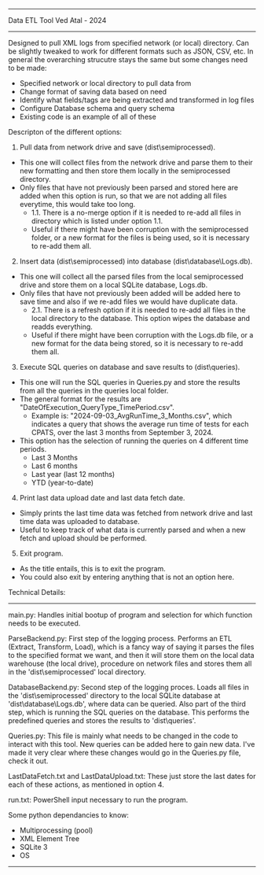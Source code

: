 *************************************************************
Data ETL Tool
Ved Atal - 2024
*************************************************************

Designed to pull XML logs from specified network (or local) directory.
Can be slightly tweaked to work for different formats such as JSON, CSV, etc.
In general the overarching strucutre stays the same but some changes need to be made:
 * Specified network or local directory to pull data from
 * Change format of saving data based on need
 * Identify what fields/tags are being extracted and transformed in log files
 * Configure Database schema and query schema
 * Existing code is an example of all of these

Descripton of the different options:
1. Pull data from network drive and save (dist\semiprocessed).
 * This one will collect files from the network drive and parse them to their new formatting and then store them locally in the semiprocessed directory.
 * Only files that have not previously been parsed and stored here are added when this option is run, so that we are not adding all files everytime, this would take too long.
    * 1.1. There is a no-merge option if it is needed to re-add all files in directory which is listed under option 1.1.
    * Useful if there might have been corruption with the semiprocessed folder, or a new format for the files is being used, so it is necessary to re-add them all.

2. Insert data (dist\semiprocessed) into database (dist\database\Logs.db).
 * This one will collect all the parsed files from the local semiprocessed drive and store them on a local SQLite database, Logs.db.
 * Only files that have not previously been added will be added here to save time and also if we re-add files we would have duplicate data.
    * 2.1. There is a refresh option if it is needed to re-add all files in the local directory to the database. This option wipes the database and readds everything.
    * Useful if there might have been corruption with the Logs.db file, or a new format for the data being stored, so it is necessary to re-add them all.

3. Execute SQL queries on database and save results to (dist\queries).
 * This one will run the SQL queries in Queries.py and store the results from all the queries in the queries local folder.
 * The general format for the results are "DateOfExecution_QueryType_TimePeriod.csv".
    * Example is: "2024-09-03_AvgRunTime_3_Months.csv", which indicates a query that shows the average run time of tests for each CPATS, over the last 3 months from September 3, 2024.
 * This option has the selection of running the queries on 4 different time periods.
    * Last 3 Months
    * Last 6 months
    * Last year (last 12 months)
    * YTD (year-to-date)

4. Print last data upload date and last data fetch date.
 * Simply prints the last time data was fetched from network drive and last time data was uploaded to database.
 * Useful to keep track of what data is currently parsed and when a new fetch and upload should be performed.

5. Exit program.
 * As the title entails, this is to exit the program. 
 * You could also exit by entering anything that is not an option here.



Technical Details:
**************************************************************
main.py:
Handles initial bootup of program and selection for which function needs to be executed.

ParseBackend.py:
First step of the logging process. Performs an ETL (Extract, Transform, Load), which is a fancy way of saying it parses the files to the specified format we want, 
and then it will store them on the local data warehouse (the local drive), procedure on network files and stores them all in the 'dist\semiprocessed' local directory.

DatabaseBackend.py:
Second step of the logging proces. Loads all files in the 'dist\semiprocessed' directory to the local SQLite database at 'dist\database\Logs.db', where data can be queried.
Also part of the third step, which is running the SQL queries on the database. This performs the predefined queries and stores the results to 'dist\queries'.

Queries.py:
This file is mainly what needs to be changed in the code to interact with this tool. New queries can be added here to gain new data. 
I've made it very clear where these changes would go in the Queries.py file, check it out.

LastDataFetch.txt and LastDataUpload.txt:
These just store the last dates for each of these actions, as mentioned in option 4.

run.txt:
PowerShell input necessary to run the program.

Some python dependancies to know:
 * Multiprocessing (pool)
 * XML Element Tree
 * SQLite 3
 * OS

*************************************************************
